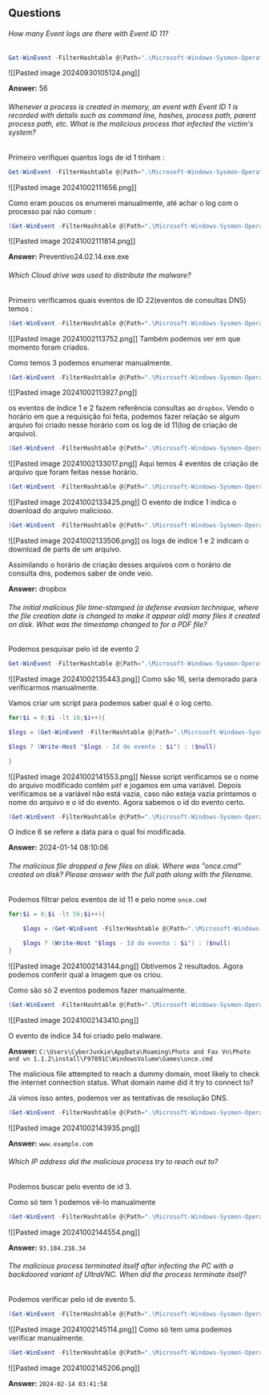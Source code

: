 ##  Questions

###### How many Event logs are there with Event ID 11?
```powershell
Get-WinEvent -FilterHashtable @{Path=".\Microsoft-Windows-Sysmon-Operational.evtx";ID=11} | Measure-Object -Line
```
![[Pasted image 20240930105124.png]]

**Answer:** 56

###### Whenever a process is created in memory, an event with Event ID 1 is recorded with details such as command line, hashes, process path, parent process path, etc. What is the malicious process that infected the victim's system?

Primeiro verifiquei quantos logs de id 1 tinham :
```powershell
Get-WinEvent -FilterHashtable @{Path=".\Microsoft-Windows-Sysmon-Operational.evtx";ID=1}
```
![[Pasted image 20241002111656.png]]

Como eram poucos os enumerei manualmente, até achar o log com o processo pai não comum :
```powershell
(Get-WinEvent -FilterHashtable @{Path=".\Microsoft-Windows-Sysmon-Operational.evtx";ID=1})[1].Properties[20]
```
![[Pasted image 20241002111814.png]]

**Answer:** Preventivo24.02.14.exe.exe

###### Which Cloud drive was used to distribute the malware?

Primeiro verificamos quais eventos de ID 22(eventos de consultas DNS) temos :
```powershell
(Get-WinEvent -FilterHashtable @{Path=".\Microsoft-Windows-Sysmon-Operational.evtx";ID=22} -Oldest) | Format-Table -AutoSize -Wrap
```
![[Pasted image 20241002113752.png]]
Também podemos ver em que momento foram criados.

Como temos 3 podemos enumerar manualmente.
```powershell
(Get-WinEvent -FilterHashtable @{Path=".\Microsoft-Windows-Sysmon-Operational.evtx";ID=22})[1,2].Properties | Format-Table -AutoSize -Wrap
```
![[Pasted image 20241002113927.png]]

os eventos de índice 1 e 2 fazem referência consultas ao ``dropbox``. Vendo o horário em que a requisição foi feita, podemos fazer relação se algum arquivo foi criado nesse horário com os log de id 11(log de criação de arquivo).

```powershell
(Get-WinEvent -FilterHashtable @{Path=".\Microsoft-Windows-Sysmon-Operational.evtx";ID=11;StartTime="14/02/2024 00:41:26";EndTime="14/02/2024 00:41:27"} -Oldest) | Format-Table -AutoSize -Wrap
```
![[Pasted image 20241002133017.png]]
Aqui temos 4 eventos de criação de arquivo que foram feitas nesse horário.

```powershell
(Get-WinEvent -FilterHashtable @{Path=".\Microsoft-Windows-Sysmon-Operational.evtx";ID=11;StartTime="14/02/2024 00:41:26";EndTime="14/02/2024 00:41:27"})[0].Properties | Format-Table -AutoSize -Wrap
```
![[Pasted image 20241002133425.png]]
O evento de índice 1 indica o download do arquivo malicioso.

```powershell
(Get-WinEvent -FilterHashtable @{Path=".\Microsoft-Windows-Sysmon-Operational.evtx";ID=11;StartTime="14/02/2024 00:41:26";EndTime="14/02/2024 00:41:27"})[1,2].Properties | Format-Table -AutoSize -Wrap
```
![[Pasted image 20241002133506.png]]
os logs de índice 1 e 2 indicam o download de parts de um arquivo.

Assimilando o horário de criação desses arquivos com o horário de consulta dns, podemos saber de onde veio.

**Answer:** dropbox

###### The initial malicious file time-stamped (a defense evasion technique, where the file creation date is changed to make it appear old) many files it created on disk. What was the timestamp changed to for a PDF file?

Podemos pesquisar pelo id de evento 2
```powershell
Get-WinEvent -FilterHashtable @{Path=".\Microsoft-Windows-Sysmon-Operational.evtx";ID=2;} | Measure-Object -Line
```
![[Pasted image 20241002135443.png]]
Como são 16, seria demorado para verificarmos manualmente.

Vamos criar um script para podemos saber qual é o log certo.
```powershell
for($i = 0;$i -lt 16;$i++){

$logs = (Get-WinEvent -FilterHashtable @{Path=".\Microsoft-Windows-Sysmon-Operational.evtx";ID=2;})[$i].Properties[5].Value | Select-String -Pattern 'pdf';

$logs ? (Write-Host "$logs - Id do evento : $i") : ($null)

}
```
![[Pasted image 20241002141553.png]]
Nesse script verificamos se o nome do arquivo modificado contém `pdf` e jogamos em uma variável. Depois verificamos se a variável não está vazia, caso não esteja vazia printamos o nome do arquivo e o id do evento. Agora sabemos o id do evento certo.

```powershell
(Get-WinEvent -FilterHashtable @{Path=".\Microsoft-Windows-Sysmon-Operational.evtx";ID=2;})[7].Properties[6] | Format-Table -AutoSize -Wrap
```
O índice 6 se refere a data para o qual foi modificada.

**Answer:** 2024-01-14 08:10:06

###### The malicious file dropped a few files on disk. Where was "once.cmd" created on disk? Please answer with the full path along with the filename.

Podemos filtrar pelos eventos de id 11 e pelo nome `once.cmd`
```powershell
for($i = 0;$i -lt 56;$i++){

	$logs = (Get-WinEvent -FilterHashtable @{Path=".\Microsoft-Windows-Sysmon-Operational.evtx";ID=11;})[$i].Properties[5].Value | Select-String -Pattern 'once.cmd';
	
	$logs ? (Write-Host "$logs - Id do evento : $i") : ($null)
}
```
![[Pasted image 20241002143144.png]]
Obtivemos 2 resultados. Agora podemos conferir qual a imagem que os criou.

Como são só 2 eventos podemos fazer manualmente.
```powershell
(Get-WinEvent -FilterHashtable @{Path=".\Microsoft-Windows-Sysmon-Operational.evtx";ID=11;})[34].Properties
```
![[Pasted image 20241002143410.png]]

O evento de índice 34 foi criado pelo malware.

**Answer:** ``C:\Users\CyberJunkie\AppData\Roaming\Photo and Fax Vn\Photo and vn 1.1.2\install\F97891C\WindowsVolume\Games\once.cmd``

The malicious file attempted to reach a dummy domain, most likely to check the internet connection status. What domain name did it try to connect to?

Já vimos isso antes, podemos ver as tentativas de resolução DNS.
```powershell
(Get-WinEvent -FilterHashtable @{Path=".\Microsoft-Windows-Sysmon-Operational.evtx";ID=22})[0].Properties | Format-Table -AutoSize -Wrap
```
![[Pasted image 20241002143935.png]]

**Answer:** `www.example.com`

###### Which IP address did the malicious process try to reach out to?
Podemos buscar pelo evento de id 3.

Como só tem 1 podemos vê-lo manualmente
```powershell
(Get-WinEvent -FilterHashtable @{Path=".\Microsoft-Windows-Sysmon-Operational.evtx";ID=3}).Properties | Format-Table -AutoSize -Wrap
```
![[Pasted image 20241002144554.png]]

**Answer:** `93.184.216.34`

###### The malicious process terminated itself after infecting the PC with a backdoored variant of UltraVNC. When did the process terminate itself?

Podemos verificar pelo id de evento 5.
```powershell
(Get-WinEvent -FilterHashtable @{Path=".\Microsoft-Windows-Sysmon-Operational.evtx";ID=5}) | Format-Table -AutoSize -Wrap
```
![[Pasted image 20241002145114.png]]
Como só tem uma podemos verificar manualmente.

```powershell
(Get-WinEvent -FilterHashtable @{Path=".\Microsoft-Windows-Sysmon-Operational.evtx";ID=5}).Properties | Format-Table -AutoSize -Wrap
```
![[Pasted image 20241002145206.png]]

**Answer:** `2024-02-14 03:41:58`























